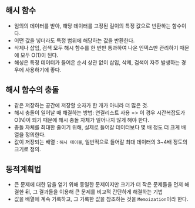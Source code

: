 ## 해시 함수
- 임의의 데이터를 받아, 해당 데이터를 고정된 길이의 특정 값으로 반환하는 함수이다.
- 어떤 값을 넣더라도 특정 범위에 해당하는 값을 반환한다.
- 삭제나 삽입, 검색 모두 해시 함수를 한 번만 통과하여 나온 인덱스만 관리하기 때문에 
모두 O(1)이 된다.
- 해싱은 특정 데이터가 들어온 순서 상관 없이 삽입, 삭제, 검색이 자주 발생하는 경우에 사용하기에 좋다.

## 해시 함수의 충돌
- 같은 저장하는 공간에 저장할 숫자가 한 개가 아니라 더 많은 것.
- 해시 충돌이 일어날 때 해결하는 방법: 연결리스트 사용 => 이 경우 시간복잡도가 O(N)이 되기 때문에
해시 충돌 자체가 일어나지 않게 해야 한다.
- 충돌 자체를 최대한 줄이기 위해, 실제로 들어갈 데이터보다 몇 배 정도 더 크게 배열을 정의한다.
- 값이 저장되는 배열 : `해시 테이블`, 일반적으로 들어갈 최대 데이터의 3~4배 정도의 크기로 정의.

## 동적계획법
- 큰 문제에 대한 답을 얻기 위해 동일한 문제이지만 크기가 더 작은 문제들을 먼저 해결한 뒤,
그 결과들을 이용해 큰 문제를 비교적 간단하게 해결하는 기법
- 값을 배열에 계속 기록하고, 그 기록한 값을 참조하는 것을 `Memoization`이라 한다.